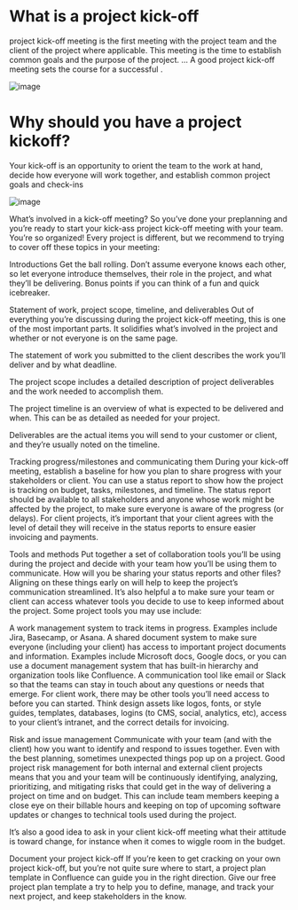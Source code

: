 # What is a project kick-off
 project kick-off meeting is the first meeting with the project team and the client of the project where applicable. This meeting is the time to establish common goals and the purpose of the project. ... A good project kick-off meeting sets the course for a successful .

 ![image](https://encrypted-tbn0.gstatic.com/images?q=tbn:ANd9GcTOaj5iUnkGuWqrNU_I8NC3NCPA5XPrtppxIQ&usqp=CAU)


 # Why should you have a project kickoff?

  Your kick-off is an opportunity to orient the team to the work at hand, decide how everyone will work together, and establish common project goals and check-ins

  ![image](https://encrypted-tbn0.gstatic.com/images?q=tbn:ANd9GcQitY5eauqh5-TOq3SUuGZLv2V-rFDwdkw6dg&usqp=CAU)

What’s involved in a kick-off meeting?
So you’ve done your preplanning and you’re ready to start your kick-ass project kick-off meeting with your team. You’re so organized! Every project is different, but we recommend to trying to cover off these topics in your meeting:

Introductions
Get the ball rolling. Don’t assume everyone knows each other, so let everyone introduce themselves, their role in the project, and what they’ll be delivering. Bonus points if you can think of a fun and quick icebreaker.

Statement of work, project scope, timeline, and deliverables
Out of everything you’re discussing during the project kick-off meeting, this is one of the most important parts. It solidifies what’s involved in the project and whether or not everyone is on the same page. 

The statement of work you submitted to the client describes the work you’ll deliver and by what deadline. 

The project scope includes a detailed description of project deliverables and the work needed to accomplish them. 

The project timeline is an overview of what is expected to be delivered and when. This can be as detailed as needed for your project. 

Deliverables are the actual items you will send to your customer or client, and they’re usually noted on the timeline.

Tracking progress/milestones and communicating them
During your kick-off meeting, establish a baseline for how you plan to share progress with your stakeholders or client. You can use a status report to show how the project is tracking on budget, tasks, milestones, and timeline. The status report should be available to all stakeholders and anyone whose work might be affected by the project, to make sure everyone is aware of the progress (or delays). For client projects, it’s important that your client agrees with the level of detail they will receive in the status reports to ensure easier invoicing and payments.

Tools and methods
Put together a set of collaboration tools you’ll be using during the project and decide with your team how you’ll be using them to communicate. How will you be sharing your status reports and other files? Aligning on these things early on will help to keep the project’s communication streamlined. It’s also helpful a to make sure your team or client can access whatever tools you decide to use to keep informed about the project. Some project tools you may use include:

A work management system to track items in progress. Examples include Jira, Basecamp, or Asana.
A shared document system to make sure everyone (including your client) has access to important project documents and information. Examples include Microsoft docs, Google docs, or you can use a document management system that has built-in hierarchy and organization tools like Confluence.
A communication tool like email or Slack so that the teams can stay in touch about any questions or needs that emerge. 
For client work, there may be other tools you’ll need access to before you can started. Think design assets like logos, fonts, or style guides, templates, databases, logins (to CMS, social, analytics, etc), access to your client’s intranet, and the correct details for invoicing.

Risk and issue management
Communicate with your team (and with the client) how you want to identify and respond to issues together. Even with the best planning, sometimes unexpected things pop up on a project. Good project risk management for both internal and external client projects means that you and your team will be continuously identifying, analyzing, prioritizing, and mitigating risks that could get in the way of delivering a project on time and on budget. This can include team members keeping a close eye on their billable hours and keeping on top of upcoming software updates or changes to technical tools used during the project.

It’s also a good idea to ask in your client kick-off meeting what their attitude is toward change, for instance when it comes to wiggle room in the budget.

Document your project kick-off
If you’re keen to get cracking on your own project kick-off, but you’re not quite sure where to start, a project plan template in Confluence can guide you in the right direction. Give our free project plan template a try to help you to define, manage, and track your next project, and keep stakeholders in the know.